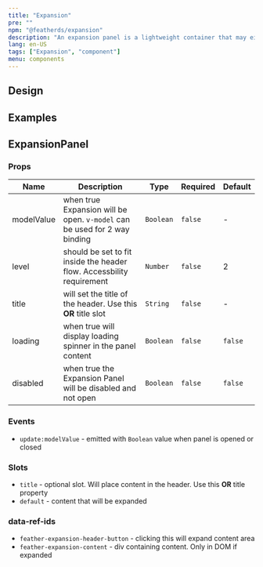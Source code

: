 ```yaml
---
title: "Expansion"
pre: ""
npm: "@featherds/expansion"
description: "An expansion panel is a lightweight container that may either stand alone or be connected to a larger surface, such as a card."
lang: en-US
tags: ["Expansion", "component"]
menu: components
---
```


## Design

## Examples

<Expansion-Examples />

## ExpansionPanel

### Props

| Name       | Description                                                               | Type      | Required | Default |
| ---------- | ------------------------------------------------------------------------- | --------- | -------- | ------- |
| modelValue | when true Expansion will be open. `v-model` can be used for 2 way binding | `Boolean` | `false`  | -       |
| level      | should be set to fit inside the header flow. Accessbility requirement     | `Number`  | `false`  | 2       |
| title      | will set the title of the header. Use this **OR** title slot              | `String`  | `false`  | -       |
| loading    | when true will display loading spinner in the panel content               | `Boolean` | `false`  | `false` |
| disabled   | when true the Expansion Panel will be disabled and not open               | `Boolean` | `false`  | `false` |

### Events

- `update:modelValue` - emitted with `Boolean` value when panel is opened or closed

### Slots

- `title` - optional slot. Will place content in the header. Use this **OR** title property
- `default` - content that will be expanded

### data-ref-ids

- `feather-expansion-header-button` - clicking this will expand content area
- `feather-expansion-content` - div containing content. Only in DOM if expanded
